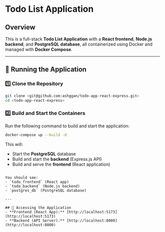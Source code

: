 # Todo List Application

## Overview
This is a full-stack **Todo List Application** with a **React frontend**, **Node.js backend**, and **PostgreSQL database**, all containerized using Docker and managed with **Docker Compose**.

---


## 🚀 Running the Application
### 1️⃣ Clone the Repository
```sh
git clone <git@github.com:ashggan/todo-app-react-express.git>
cd <todo-app-react-express>
```

### 2️⃣ Build and Start the Containers
Run the following command to build and start the application:
```sh
docker-compose up --build -d
```
This will:
- Start the **PostgreSQL** database
- Build and start the **backend** (Express.js API)
- Build and serve the **frontend** (React application)

 
```

You should see:
- `todo_frontend` (React app)
- `todo_backend` (Node.js backend)
- `postgres_db` (PostgreSQL database)

---

## 📌 Accessing the Application
- **Frontend (React App):** [http://localhost:5173](http://localhost:5173)
- **Backend (API Server):** [http://localhost:8000](http://localhost:8000)
 
 







